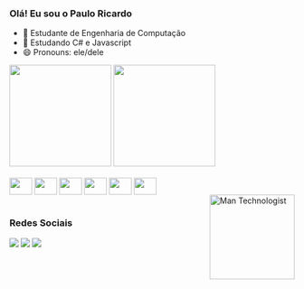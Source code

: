 ### Olá! Eu sou o Paulo Ricardo

- 🔭 Estudante de Engenharia de Computação
- 🌱 Estudando C# e Javascript
- 😄 Pronouns: ele/dele

<div>
  <a href="https://github.com/prsousa8/prsousa8/"></a>
  <img height="180em" src="https://github-readme-stats.vercel.app/api?username=prsousa8&show_icons=true&theme=transparent">
  <img height="180em" src="https://github-readme-stats.vercel.app/api/top-langs/?username=prsousa8&layout=compact&theme=transparent">
</div>

</br>

<div style="display:inline_block">  
    <img align="center" height="30" width="40" src="https://cdn.jsdelivr.net/gh/devicons/devicon/icons/csharp/csharp-original.svg" />
    <img align="center" height="30" width="40" src="https://cdn.jsdelivr.net/gh/devicons/devicon/icons/css3/css3-original.svg" />
    <img align="center" height="30" width="40" src="https://cdn.jsdelivr.net/gh/devicons/devicon/icons/html5/html5-original.svg" />
    <img align="center" height="30" width="40" src="https://cdn.jsdelivr.net/gh/devicons/devicon/icons/java/java-original.svg" />
    <img align="center" height="30" width="40" src="https://cdn.jsdelivr.net/gh/devicons/devicon/icons/javascript/javascript-original.svg" />
    <img align="center" height="30" width="40" src="https://cdn.jsdelivr.net/gh/devicons/devicon/icons/mysql/mysql-original.svg" />
</div>

<img align="right" src="https://raw.githubusercontent.com/Tarikul-Islam-Anik/Animated-Fluent-Emojis/master/Emojis/People/Man%20Technologist.png" alt="Man Technologist" width="150" height="150" />

</br>

### Redes Sociais

<div style="display:inline_block">
  <a href="https://www.linkedin.com/in/pauloricardo8/"><img src="https://img.shields.io/badge/LinkedIn-0077B5?style=for-the-badge&logo=linkedin&logoColor=white"></a>
  <a href="https://www.instagram.com/pauloricardo_176/"><img src="https://img.shields.io/badge/Instagram-E4405F?style=for-the-badge&logo=instagram&logoColor=white"></a>
  <a href="https://www.kaggle.com/prsousa"><img src="https://img.shields.io/badge/Kaggle-20BEFF?style=for-the-badge&logo=Kaggle&logoColor=white"></a>
</div>
